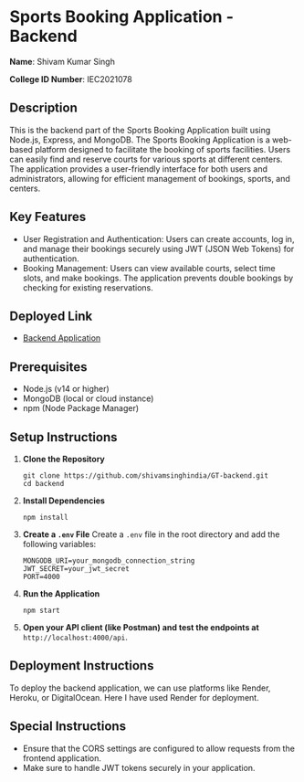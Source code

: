 

# Sports Booking Application - Backend

**Name**: Shivam Kumar Singh

**College ID Number**: IEC2021078

## Description
This is the backend part of the Sports Booking Application built using Node.js, Express, and MongoDB. The Sports Booking Application is a web-based platform designed to facilitate the booking of sports facilities. Users can easily find and reserve courts for various sports at different centers. The application provides a user-friendly interface for both users and administrators, allowing for efficient management of bookings, sports, and centers.

## Key Features
- User Registration and Authentication: Users can create accounts, log in, and manage their bookings securely using JWT (JSON Web Tokens) for authentication.
- Booking Management: Users can view available courts, select time slots, and make bookings. The application prevents double bookings by checking for existing reservations.

  

## Deployed Link
- [Backend Application](https://gt-backend.onrender.com/)


## Prerequisites
- Node.js (v14 or higher)
- MongoDB (local or cloud instance)
- npm (Node Package Manager)

## Setup Instructions

1. **Clone the Repository**
   ```
   git clone https://github.com/shivamsinghindia/GT-backend.git
   cd backend
   ```
2. **Install Dependencies**
   ```
   npm install
   ```

4. **Create a `.env` File**
   Create a `.env` file in the root directory and add the following variables:
   ```
   MONGODB_URI=your_mongodb_connection_string
   JWT_SECRET=your_jwt_secret
   PORT=4000
   ```

6. **Run the Application**
   ```
   npm start
   ```

8. **Open your API client (like Postman) and test the endpoints at** `http://localhost:4000/api`.

## Deployment Instructions
To deploy the backend application, we can use platforms like Render, Heroku, or DigitalOcean. Here I have used Render for deployment.


## Special Instructions
- Ensure that the CORS settings are configured to allow requests from the frontend application.
- Make sure to handle JWT tokens securely in your application.


